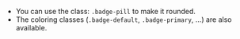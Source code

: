 - You can use the class: `.badge-pill` to make it rounded.
- The coloring classes (`.badge-default`, `.badge-primary`, ...) are also available.
